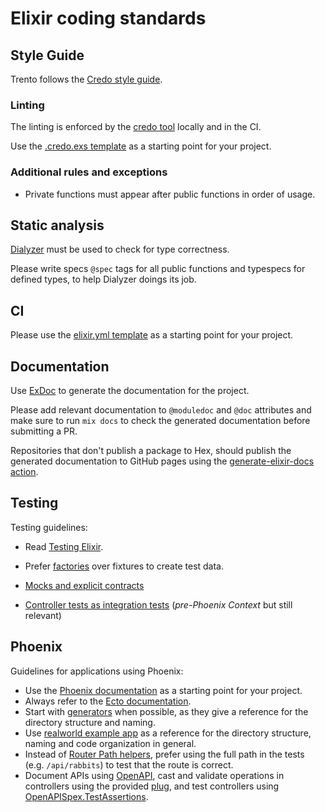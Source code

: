 # Elixir coding standards

## Style Guide

Trento follows the [Credo style guide](https://github.com/rrrene/elixir-style-guide).

### Linting

The linting is enforced by the [credo tool](https://github.com/rrrene/credo) locally and in the CI.

Use the [.credo.exs template](../templates/.credo.exs) as a starting point for your project.

### Additional rules and exceptions

- Private functions must appear after public functions in order of usage.

## Static analysis

[Dialyzer](https://github.com/jeremyjh/dialyxir) must be used to check for type correctness.

Please write specs `@spec` tags for all public functions and typespecs for defined types, to help Dialyzer doings its job.

## CI

Please use the [elixir.yml template](../templates/elixir.yml) as a starting point for your project.

## Documentation

Use [ExDoc](https://github.com/elixir-lang/ex_doc) to generate the documentation for the project.

Please add relevant documentation to `@moduledoc` and `@doc` attributes and make sure to run `mix docs` to check the generated documentation before submitting a PR.

Repositories that don't publish a package to Hex, should publish the generated documentation to GitHub pages using the [generate-elixir-docs action](../templates/elixir-ci.yaml).

## Testing

Testing guidelines:

- Read [Testing Elixir](https://pragprog.com/titles/lmelixir/testing-elixir/).
- Prefer [factories](https://github.com/thoughtbot/ex_machina) over fixtures to create test data.

- [Mocks and explicit contracts](https://dashbit.co/blog/mocks-and-explicit-contracts)

- [Controller tests as integration tests](https://groups.google.com/g/elixir-ecto/c/BKpLf092dWs/m/VaCvfZpEBQAJ) (_pre-Phoenix Context_ but still relevant)

## Phoenix

Guidelines for applications using Phoenix:

- Use the [Phoenix documentation](https://hexdocs.pm/phoenix/overview.html) as a starting point for your project.
- Always refer to the [Ecto documentation](https://hexdocs.pm/ecto/Ecto.html).
- Start with [generators](https://hexdocs.pm/phoenix/contexts.html#starting-with-generators) when possible, as they give a reference for the directory structure and naming.
- Use [realworld example app](https://github.com/gothinkster/elixir-phoenix-realworld-example-app) as a reference for the directory structure, naming and code organization in general.
- Instead of [Router Path helpers](https://hexdocs.pm/phoenix/routing.html#path-helpers), prefer using the full path in the tests (e.g. `/api/rabbits`) to test that the route is correct.
- Document APIs using [OpenAPI](https://github.com/open-api-spex/open_api_spex), cast and validate operations in controllers using the provided [plug](https://github.com/open-api-spex/open_api_spex#validating-and-casting-params), and test controllers using [OpenAPISpex.TestAssertions](https://github.com/open-api-spex/open_api_spex#validate-responses).

